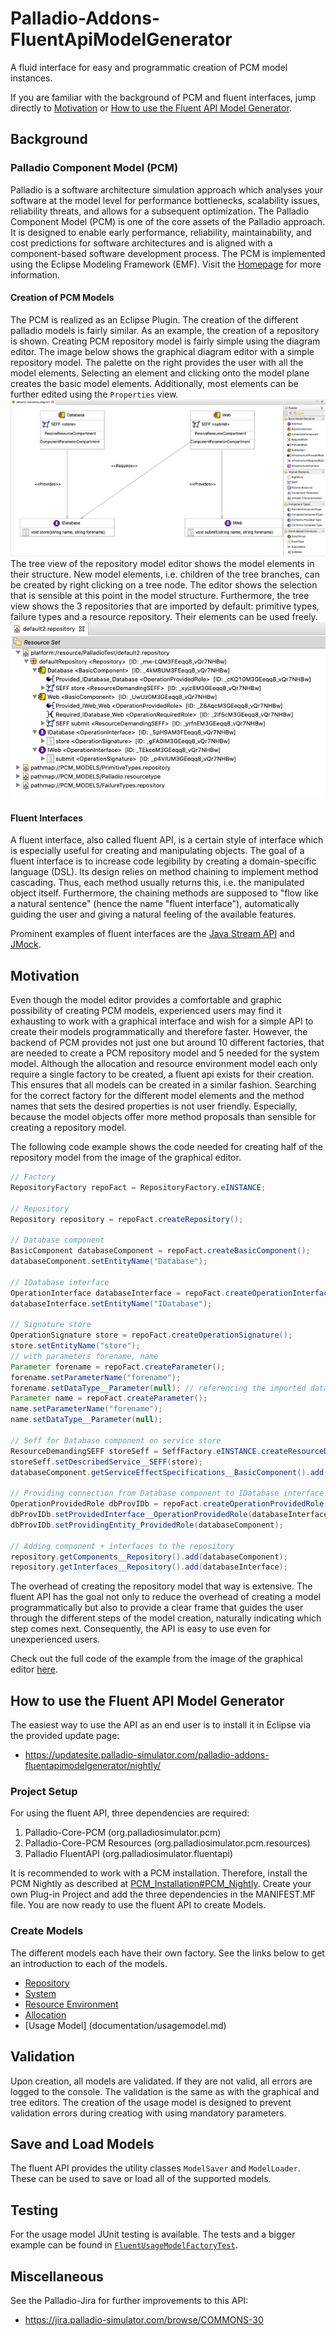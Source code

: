 # Palladio-Addons-FluentApiModelGenerator
A fluid interface for easy and programmatic creation of PCM model instances.

If you are familiar with the background of PCM and fluent interfaces, jump directly to [Motivation](#motivation) or [How to use the Fluent API Model Generator](#how-to-use-the-fluent-api-model-generator).

## Background

### Palladio Component Model (PCM)
Palladio is a software architecture simulation approach which analyses your software at the model level for performance bottlenecks, scalability issues, reliability threats, and allows for a subsequent optimization.
The Palladio Component Model (PCM) is one of the core assets of the Palladio approach. It is designed to enable early performance, reliability, maintainability, and cost predictions for software architectures and is aligned with a component-based software development process. The PCM is implemented using the Eclipse Modeling Framework (EMF). Visit the [Homepage](https://www.palladio-simulator.com) for more information.

#### Creation of PCM Models
The PCM is realized as an Eclipse Plugin. The creation of the different palladio models is fairly similar. As an example, the creation of a repository is shown. Creating PCM repository model is fairly simple using the diagram editor. The image below shows the graphical diagram editor with a simple repository model. The palette on the right provides the user with all the model elements. Selecting an element and clicking onto the model plane creates the basic model elements. Additionally, most elements can be further edited using the ```Properties``` view.
![PCM Repository Model: Diagram Editor](documentation/pcm_repo_model_diagram.png "PCM Repository Model: Diagram Editor")
The tree view of the repository model editor shows the model elements in their structure. New model elements, i.e. children of the tree branches, can be created by right clicking on a tree node. The editor shows the selection that is sensible at this point in the model structure. Furthermore, the tree view shows the 3 repositories that are imported by default: primitive types, failure types and a resource repository. Their elements can be used freely.
![PCM Repository Model: Tree Editor](documentation/pcm_repo_model_tree.png "PCM Repository Model: Tree Editor")

#### Fluent Interfaces
A fluent interface, also called fluent API, is a certain style of interface which is especially useful for creating and manipulating objects. The goal of a fluent interface is to increase code legibility by creating a domain-specific language (DSL). Its design relies on method chaining to implement method cascading. Thus, each method usually returns this, i.e. the manipulated object itself. Furthermore, the chaining methods are supposed to "flow like a natural sentence" (hence the name "fluent interface"), automatically guiding the user and giving a natural feeling of the available features.

Prominent examples of fluent interfaces are the [Java Stream API](https://docs.oracle.com/javase/8/docs/api/java/util/stream/package-summary.html) and [JMock](http://jmock.org).

## Motivation
Even though the model editor provides a comfortable and graphic possibility of creating PCM models, experienced users may find it exhausting to work with a graphical interface and wish for a simple API to create their models programmatically and therefore faster.
However, the backend of PCM provides not just one but around 10 different factories, that are needed to create a PCM repository model and 5 needed for the system model. Although the allocation and resource environment model each only require a single factory to be created, a fluent api exists for their creation. This ensures that all models can be created in a similar fashion. Searching for the correct factory for the different model elements and the method names that sets the desired properties is not user friendly. Especially, because the model objects offer more method proposals than sensible for creating a repository model.

The following code example shows the code needed for creating half of the repository model from the image of the graphical editor.

```java
// Factory
RepositoryFactory repoFact = RepositoryFactory.eINSTANCE;

// Repository
Repository repository = repoFact.createRepository();

// Database component
BasicComponent databaseComponent = repoFact.createBasicComponent();
databaseComponent.setEntityName("Database");

// IDatabase interface
OperationInterface databaseInterface = repoFact.createOperationInterface();
databaseInterface.setEntityName("IDatabase");

// Signature store
OperationSignature store = repoFact.createOperationSignature();
store.setEntityName("store");
// with parameters forename, name
Parameter forename = repoFact.createParameter();
forename.setParameterName("forename");
forename.setDataType__Parameter(null); // referencing the imported data types poses another problem
Parameter name = repoFact.createParameter();
name.setParameterName("forename");
name.setDataType__Parameter(null);

// Seff for Database component on service store
ResourceDemandingSEFF storeSeff = SeffFactory.eINSTANCE.createResourceDemandingSEFF();
storeSeff.setDescribedService__SEFF(store);
databaseComponent.getServiceEffectSpecifications__BasicComponent().add(storeSeff);

// Providing connection from Database component to IDatabase interface
OperationProvidedRole dbProvIDb = repoFact.createOperationProvidedRole();
dbProvIDb.setProvidedInterface__OperationProvidedRole(databaseInterface);
dbProvIDb.setProvidingEntity_ProvidedRole(databaseComponent);

// Adding component + interfaces to the repository
repository.getComponents__Repository().add(databaseComponent);
repository.getInterfaces__Repository().add(databaseInterface);
```

The overhead of creating the repository model that way is extensive. The fluent API has the goal not only to reduce the overhead of creating a model programmatically but also to provide a clear frame that guides the user through the different steps of the model creation, naturally indicating which step comes next. Consequently, the API is easy to use even for unexperienced users.

Check out the full code of the example from the image of the graphical editor [here](documentation/repository.md#example).

## How to use the Fluent API Model Generator

The easiest way to use the API as an end user is to install it in Eclipse via the provided update page:
* https://updatesite.palladio-simulator.com/palladio-addons-fluentapimodelgenerator/nightly/

### Project Setup

For using the fluent API, three dependencies are required:
1. Palladio-Core-PCM (org.palladiosimulator.pcm)
2. Palladio-Core-PCM Resources (org.palladiosimulator.pcm.resources)
3. Palladio FluentAPI (org.palladiosimulator.fluentapi)

It is recommended to work with a PCM installation. Therefore, install the PCM Nightly as described at [PCM_Installation#PCM_Nightly](https://sdqweb.ipd.kit.edu/wiki/PCM_Installation#PCM_Nightly).
Create your own Plug-in Project and add the three dependencies in the MANIFEST.MF file.
You are now ready to use the fluent API to create Models.

### Create Models
The different models each have their own factory. See the links below to get an introduction to each of the models.
- [Repository](documentation/repository.md)
- [System](documentation/system.md)
- [Resource Environment](documentation/resourceEnvironment.md)
- [Allocation](documentation/allocation.md)
- [Usage Model] (documentation/usagemodel.md)

## Validation
Upon creation, all models are validated. If they are not valid, all errors are logged to the console. The validation is the same as with the graphical and tree editors.
The creation of the usage model is designed to prevent validation errors during creatiog with using mandatory parameters.

## Save and Load Models
The fluent API provides the utility classes ```ModelSaver``` and ```ModelLoader```. These can be used to save or load all of the supported models.

## Testing
For the usage model JUnit testing is available. The tests and a bigger example can be found in [```FluentUsageModelFactoryTest```](tests/org.palladiosimulator.generator.fluent.test/src/org/palladiosimulator/generator/fluent/usagemodel/factory).

## Miscellaneous
See the Palladio-Jira for further improvements to this API:
* https://jira.palladio-simulator.com/browse/COMMONS-30
